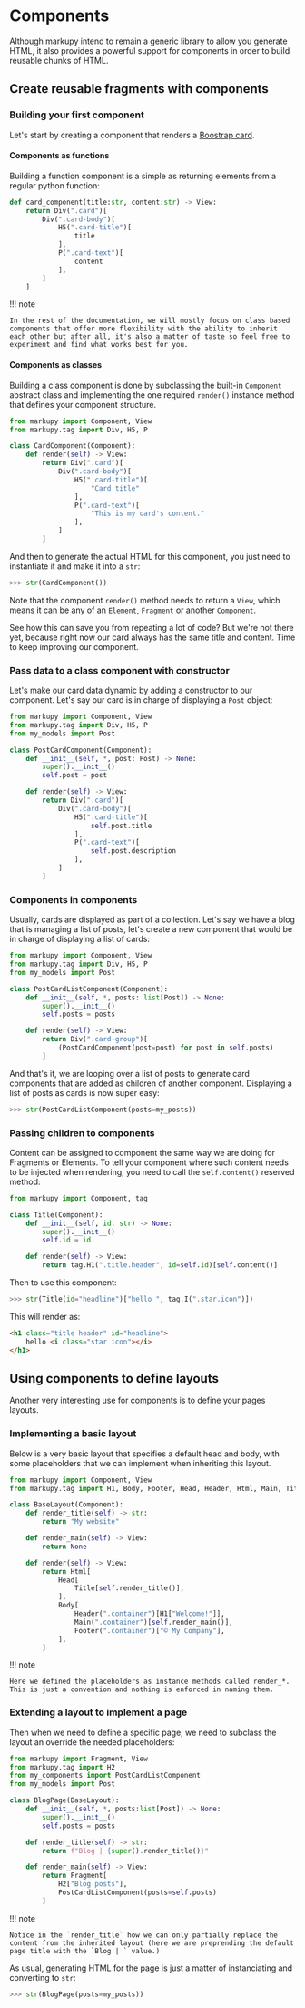 # Components

Although markupy intend to remain a generic library to allow you generate HTML, it also provides a powerful support for components in order to build reusable chunks of HTML.

## Create reusable fragments with components

### Building your first component

Let's start by creating a component that renders a [Boostrap card](https://getbootstrap.com/docs/5.3/components/card/).

#### Components as functions

Building a function component is a simple as returning elements from a regular python function:

```python
def card_component(title:str, content:str) -> View:
    return Div(".card")[
        Div(".card-body")[
            H5(".card-title")[
                title
            ],
            P(".card-text")[
                content
            ],
        ]
    ]
```

!!! note

    In the rest of the documentation, we will mostly focus on class based components that offer more flexibility with the ability to inherit each other but after all, it's also a matter of taste so feel free to experiment and find what works best for you.


#### Components as classes

Building a class component is done by subclassing the built-in `Component` abstract class and implementing the one required `render()` instance method that defines your component structure.

```python
from markupy import Component, View
from markupy.tag import Div, H5, P

class CardComponent(Component):
    def render(self) -> View:
        return Div(".card")[
            Div(".card-body")[
                H5(".card-title")[
                    "Card title"
                ],
                P(".card-text")[
                    "This is my card's content."
                ],
            ]
        ]
```

And then to generate the actual HTML for this component, you just need to instantiate it and make it into a `str`:

```python
>>> str(CardComponent())
```

Note that the component `render()` method needs to return a `View`, which means it can be any of an `Element`, `Fragment` or another `Component`.

See how this can save you from repeating a lot of code?
But we're not there yet, because right now our card always has the same title and content.
Time to keep improving our component.

### Pass data to a class component with constructor

Let's make our card data dynamic by adding a constructor to our component. Let's say our card is in charge of displaying a `Post` object:

```python
from markupy import Component, View
from markupy.tag import Div, H5, P
from my_models import Post

class PostCardComponent(Component):
    def __init__(self, *, post: Post) -> None:
        super().__init__()
        self.post = post

    def render(self) -> View:
        return Div(".card")[
            Div(".card-body")[
                H5(".card-title")[
                    self.post.title
                ],
                P(".card-text")[
                    self.post.description
                ],
            ]
        ]
```

### Components in components

Usually, cards are displayed as part of a collection. Let's say we have a blog that is managing a list of posts, let's create a new component that would be in charge of displaying a list of cards:

```python
from markupy import Component, View
from markupy.tag import Div, H5, P
from my_models import Post

class PostCardListComponent(Component):
    def __init__(self, *, posts: list[Post]) -> None:
        super().__init__()
        self.posts = posts

    def render(self) -> View:
        return Div(".card-group")[
            (PostCardComponent(post=post) for post in self.posts)
        ]
```

And that's it, we are looping over a list of posts to generate card components that are added as children of another component. Displaying a list of posts as cards is now super easy:

```python
>>> str(PostCardListComponent(posts=my_posts))
```

### Passing children to components

Content can be assigned to component the same way we are doing for Fragments or Elements.
To tell your component where such content needs to be injected when rendering, you need to call the `self.content()` reserved method:

```python
from markupy import Component, tag

class Title(Component):
    def __init__(self, id: str) -> None:
        super().__init__()
        self.id = id

    def render(self) -> View:
        return tag.H1(".title.header", id=self.id)[self.content()]
```

Then to use this component:

```python
>>> str(Title(id="headline")["hello ", tag.I(".star.icon")])
```

This will render as:

```html
<h1 class="title header" id="headline">
    hello <i class="star icon"></i>
</h1>
```

## Using components to define layouts

Another very interesting use for components is to define your pages layouts.

### Implementing a basic layout

Below is a very basic layout that specifies a default head and body, with some placeholders that we can implement when inheriting this layout.

```python
from markupy import Component, View
from markupy.tag import H1, Body, Footer, Head, Header, Html, Main, Title

class BaseLayout(Component):
    def render_title(self) -> str:
        return "My website"

    def render_main(self) -> View:
        return None

    def render(self) -> View:
        return Html[
            Head[
                Title[self.render_title()],
            ],
            Body[
                Header(".container")[H1["Welcome!"]],
                Main(".container")[self.render_main()],
                Footer(".container")["© My Company"],
            ],
        ]
```

!!! note

    Here we defined the placeholders as instance methods called render_*. This is just a convention and nothing is enforced in naming them.


### Extending a layout to implement a page

Then when we need to define a specific page, we need to subclass the layout an override the needed placeholders:

```python
from markupy import Fragment, View
from markupy.tag import H2
from my_components import PostCardListComponent
from my_models import Post

class BlogPage(BaseLayout):
    def __init__(self, *, posts:list[Post]) -> None:
        super().__init__()
        self.posts = posts

    def render_title(self) -> str:
        return f"Blog | {super().render_title()}"

    def render_main(self) -> View:
        return Fragment[
            H2["Blog posts"],
            PostCardListComponent(posts=self.posts)
        ]
```

!!! note

    Notice in the `render_title` how we can only partially replace the content from the inherited layout (here we are preprending the default page title with the `Blog | ` value.)

As usual, generating HTML for the page is just a matter of instanciating and converting to `str`:

```python
>>> str(BlogPage(posts=my_posts))
```